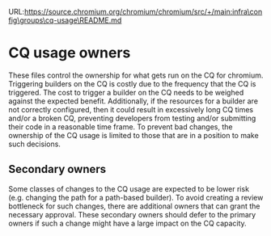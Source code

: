 URL:https://source.chromium.org/chromium/chromium/src/+/main:infra\config\groups\cq-usage\README.md
# CQ usage owners

These files control the ownership for what gets run on the CQ for chromium.
Triggering builders on the CQ is costly due to the frequency that the CQ is
triggered. The cost to trigger a builder on the CQ needs to be weighed against
the expected benefit. Additionally, if the resources for a builder are not
correctly configured, then it could result in excessively long CQ times and/or a
broken CQ, preventing developers from testing and/or submitting their code in a
reasonable time frame. To prevent bad changes, the ownership of the CQ usage is
limited to those that are in a position to make such decisions.

## Secondary owners

Some classes of changes to the CQ usage are expected to be lower risk (e.g.
changing the path for a path-based builder). To avoid creating a review
bottleneck for such changes, there are additional owners that can grant the
necessary approval. These secondary owners should defer to the primary owners if
such a change might have a large impact on the CQ capacity.
